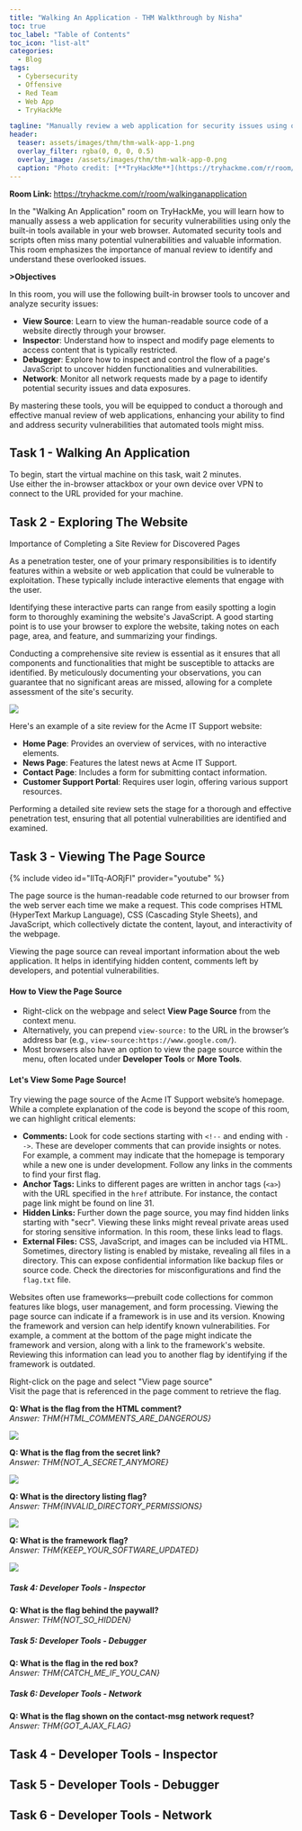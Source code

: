 ```yaml
---
title: "Walking An Application - THM Walkthrough by Nisha"
toc: true
toc_label: "Table of Contents"
toc_icon: "list-alt"
categories:
  - Blog
tags:
  - Cybersecurity
  - Offensive
  - Red Team
  - Web App
  - TryHackMe

tagline: "Manually review a web application for security issues using only your browsers developer tools. Hacking with just your browser, no tools or scripts."
header:
  teaser: assets/images/thm/thm-walk-app-1.png
  overlay_filter: rgba(0, 0, 0, 0.5)
  overlay_image: /assets/images/thm/thm-walk-app-0.png
  caption: "Photo credit: [**TryHackMe**](https://tryhackme.com/r/room/walkinganapplication)"
---
```

<strong> Room Link: </strong>  <a href="https://tryhackme.com/r/room/walkinganapplication" target="_blank">https://tryhackme.com/r/room/walkinganapplication</a>

<p>In the "Walking An Application" room on TryHackMe, you will learn how to manually assess a web application for security vulnerabilities using only the built-in tools available in your web browser. Automated security tools and scripts often miss many potential vulnerabilities and valuable information. This room emphasizes the importance of manual review to identify and understand these overlooked issues.</p>

<strong>>Objectives</strong><br>
  <p>In this room, you will use the following built-in browser tools to uncover and analyze security issues:</p>
  <ul>
    <li><strong>View Source</strong>: Learn to view the human-readable source code of a website directly through your browser.</li>
    <li><strong>Inspector</strong>: Understand how to inspect and modify page elements to access content that is typically restricted.</li>
    <li><strong>Debugger</strong>: Explore how to inspect and control the flow of a page's JavaScript to uncover hidden functionalities and vulnerabilities.</li>
    <li><strong>Network</strong>: Monitor all network requests made by a page to identify potential security issues and data exposures.</li>
  </ul>
  <p>By mastering these tools, you will be equipped to conduct a thorough and effective manual review of web applications, enhancing your ability to find and address security vulnerabilities that automated tools might miss.</p>


## Task 1 - Walking An Application

<!-- Introduction to the TryHackMe Room: "Walking An Application" -->
<section id="walking-an-application">

  
  To begin, start the virtual machine on this task, wait 2 minutes.<br>
Use either the in-browser attackbox or your own device over VPN to connect to the URL provided for your machine. 

</section>

## Task 2 - Exploring The Website

<!-- Task 2: Importance of Completing a Site Review for Discovered Pages -->
<div id="task-2-site-review">
</strong>Importance of Completing a Site Review for Discovered Pages</strong>
  <p>As a penetration tester, one of your primary responsibilities is to identify features within a website or web application that could be vulnerable to exploitation. These typically include interactive elements that engage with the user.</p>

  <p>Identifying these interactive parts can range from easily spotting a login form to thoroughly examining the website's JavaScript. A good starting point is to use your browser to explore the website, taking notes on each page, area, and feature, and summarizing your findings.</p>

  <p>Conducting a comprehensive site review is essential as it ensures that all components and functionalities that might be susceptible to attacks are identified. By meticulously documenting your observations, you can guarantee that no significant areas are missed, allowing for a complete assessment of the site's security.</p>

<img src="/assets/images/thm/thm-walk-app-2.png">

  <p>Here's an example of a site review for the Acme IT Support website:</p>
  <ul>
    <li><strong>Home Page</strong>: Provides an overview of services, with no interactive elements.</li>
    <li><strong>News Page</strong>: Features the latest news at Acme IT Support.</li>
    <li><strong>Contact Page</strong>: Includes a form for submitting contact information.</li>
    <li><strong>Customer Support Portal</strong>: Requires user login, offering various support resources.</li>
  </ul>

  <p>Performing a detailed site review sets the stage for a thorough and effective penetration test, ensuring that all potential vulnerabilities are identified and examined.</p>
</div>

## Task 3 - Viewing The Page Source

<!-- Task 4: Viewing the Page Source -->
<div id="task-4-page-source">

 {% include video id="IlTq-AORjFI" provider="youtube" %}

  <p>The page source is the human-readable code returned to our browser from the web server each time we make a request. This code comprises HTML (HyperText Markup Language), CSS (Cascading Style Sheets), and JavaScript, which collectively dictate the content, layout, and interactivity of the webpage.</p>

  <p>Viewing the page source can reveal important information about the web application. It helps in identifying hidden content, comments left by developers, and potential vulnerabilities.</p>

  <h4>How to View the Page Source</h4>
  <ul>
    <li>Right-click on the webpage and select <strong>View Page Source</strong> from the context menu.</li>
    <li>Alternatively, you can prepend <code>view-source:</code> to the URL in the browser’s address bar (e.g., <code>view-source:https://www.google.com/</code>).</li>
    <li>Most browsers also have an option to view the page source within the menu, often located under <strong>Developer Tools</strong> or <strong>More Tools</strong>.</li>
  </ul>

  <h4>Let's View Some Page Source!</h4>
  <p>Try viewing the page source of the Acme IT Support website’s homepage. While a complete explanation of the code is beyond the scope of this room, we can highlight critical elements:</p>

  <ul>
    <li><strong>Comments:</strong> Look for code sections starting with <code>&lt;!--</code> and ending with <code>--&gt;</code>. These are developer comments that can provide insights or notes. For example, a comment may indicate that the homepage is temporary while a new one is under development. Follow any links in the comments to find your first flag.</li>
    <li><strong>Anchor Tags:</strong> Links to different pages are written in anchor tags (<code>&lt;a&gt;</code>) with the URL specified in the <code>href</code> attribute. For instance, the contact page link might be found on line 31.</li>
    <li><strong>Hidden Links:</strong> Further down the page source, you may find hidden links starting with "secr". Viewing these links might reveal private areas used for storing sensitive information. In this room, these links lead to flags.</li>
    <li><strong>External Files:</strong> CSS, JavaScript, and images can be included via HTML. Sometimes, directory listing is enabled by mistake, revealing all files in a directory. This can expose confidential information like backup files or source code. Check the directories for misconfigurations and find the <code>flag.txt</code> file.</li>
  </ul>

  <p>Websites often use frameworks—prebuilt code collections for common features like blogs, user management, and form processing. Viewing the page source can indicate if a framework is in use and its version. Knowing the framework and version can help identify known vulnerabilities. For example, a comment at the bottom of the page might indicate the framework and version, along with a link to the framework's website. Reviewing this information can lead you to another flag by identifying if the framework is outdated.</p>


Right-click on the page and select "View page source" </br>
Visit the page that is referenced in the page comment to retrieve the flag. </br>

<strong> Q: What is the flag from the HTML comment? </strong><br>
<em> Answer: THM{HTML_COMMENTS_ARE_DANGEROUS}</em>

<img src="/assets/images/thm/thm_wap_1.png">

<strong> Q: What is the flag from the secret link? </strong><br>
<em> Answer: THM{NOT_A_SECRET_ANYMORE} </em>

<img src="/assets/images/thm/thm_wap_2.png">

<strong> Q: What is the directory listing flag? </strong><br>
<em> Answer: THM{INVALID_DIRECTORY_PERMISSIONS} </em>

<img src="/assets/images/thm/thm_wap_3.png">

<strong> Q: What is the framework flag? </strong><br>
<em> Answer: THM{KEEP_YOUR_SOFTWARE_UPDATED} </em>

<img src="/assets/images/thm/thm_wap_4.png">

<h5>Task 4: Developer Tools - Inspector </h5>

<strong> Q: What is the flag behind the paywall?</strong><br>
<em> Answer: THM{NOT_SO_HIDDEN} </em>

<h5>Task 5: Developer Tools - Debugger  </h5>
<strong> Q: What is the flag in the red box? </strong><br>
<em> Answer: THM{CATCH_ME_IF_YOU_CAN} </em>

<h5>Task 6: Developer Tools - Network </h5>
<strong> Q: What is the flag shown on the contact-msg network request? </strong><br>
<em> Answer: THM{GOT_AJAX_FLAG} </em>

</div>

## Task 4 - Developer Tools - Inspector
## Task 5 - Developer Tools - Debugger
## Task 6 - Developer Tools - Network
